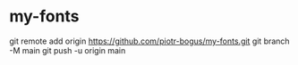 # my-fonts

git remote add origin https://github.com/piotr-bogus/my-fonts.git
git branch -M main
git push -u origin main